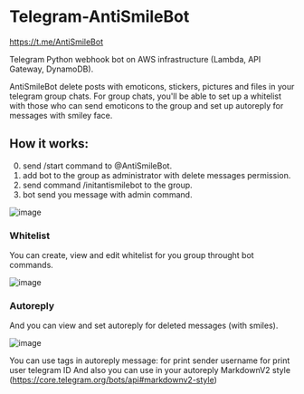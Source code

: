 # Telegram-AntiSmileBot
https://t.me/AntiSmileBot

Telegram Python webhook bot on AWS infrastructure (Lambda, API Gateway, DynamoDB).

AntiSmileBot delete posts with emoticons, stickers, pictures and files in your telegram group chats.
For group chats, you'll be able to set up a whitelist with those who can send emoticons to the group and set up autoreply for messages with smiley face.


## How it works:
0) send /start command to @AntiSmileBot.
1) add bot to the group as administrator with delete messages permission.
2) send command /initantismilebot to the group.
3) bot send you message with admin command.


![image](https://user-images.githubusercontent.com/5302940/218295987-2b2252bb-338f-4177-bcc0-61517bce1e8b.png)

### Whitelist
You can create, view and edit whitelist for you group throught bot commands.


![image](https://user-images.githubusercontent.com/5302940/218296181-d4d1e76e-b37b-477c-97d4-f61707ae00e1.png)

### Autoreply
And you can view and set autoreply for deleted messages (with smiles).


![image](https://user-images.githubusercontent.com/5302940/218296244-3568395e-01f8-42e1-8716-adc0813d0ff3.png)

You can use tags in autoreply message:
<sender-username> for print sender username
<sender-id> for print user telegram ID
And also you can use in your autoreply MarkdownV2 style (https://core.telegram.org/bots/api#markdownv2-style)




